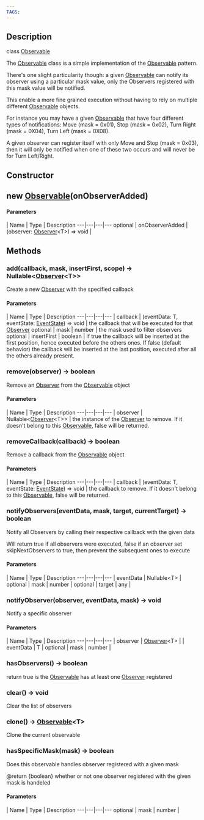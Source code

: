 ```yaml
---
TAGS:
---
```

## Description

class [Observable](/classes/3.1/Observable)

The [Observable](/classes/3.1/Observable) class is a simple implementation of the [Observable](/classes/3.1/Observable) pattern.

There's one slight particularity though: a given [Observable](/classes/3.1/Observable) can notify its observer using a particular mask value, only the Observers registered with this mask value will be notified.

This enable a more fine grained execution without having to rely on multiple different [Observable](/classes/3.1/Observable) objects.

For instance you may have a given [Observable](/classes/3.1/Observable) that have four different types of notifications: Move (mask = 0x01), Stop (mask = 0x02), Turn Right (mask = 0X04), Turn Left (mask = 0X08).

A given observer can register itself with only Move and Stop (mask = 0x03), then it will only be notified when one of these two occurs and will never be for Turn Left/Right.

## Constructor

## new [Observable](/classes/3.1/Observable)(onObserverAdded)



#### Parameters
 | Name | Type | Description
---|---|---|---
optional | onObserverAdded | (observer: [Observer](/classes/3.1/Observer)&lt;T&gt;) =&gt; void | 

## Methods

### add(callback, mask, insertFirst, scope) &rarr; Nullable&lt;[Observer](/classes/3.1/Observer)&lt;T&gt;&gt;

Create a new [Observer](/classes/3.1/Observer) with the specified callback

#### Parameters
 | Name | Type | Description
---|---|---|---
 | callback | (eventData: T, eventState: [EventState](/classes/3.1/EventState)) =&gt; void |  the callback that will be executed for that [Observer](/classes/3.1/Observer)
optional | mask | number |  the mask used to filter observers
optional | insertFirst | boolean |  if true the callback will be inserted at the first position, hence executed before the others ones. If false (default behavior) the callback will be inserted at the last position, executed after all the others already present.
### remove(observer) &rarr; boolean

Remove an [Observer](/classes/3.1/Observer) from the [Observable](/classes/3.1/Observable) object

#### Parameters
 | Name | Type | Description
---|---|---|---
 | observer | Nullable&lt;[Observer](/classes/3.1/Observer)&lt;T&gt;&gt; |  the instance of the [Observer](/classes/3.1/Observer) to remove. If it doesn't belong to this [Observable](/classes/3.1/Observable), false will be returned.

### removeCallback(callback) &rarr; boolean

Remove a callback from the [Observable](/classes/3.1/Observable) object

#### Parameters
 | Name | Type | Description
---|---|---|---
 | callback | (eventData: T, eventState: [EventState](/classes/3.1/EventState)) =&gt; void |  the callback to remove. If it doesn't belong to this [Observable](/classes/3.1/Observable), false will be returned.

### notifyObservers(eventData, mask, target, currentTarget) &rarr; boolean

Notify all Observers by calling their respective callback with the given data

Will return true if all observers were executed, false if an observer set skipNextObservers to true, then prevent the subsequent ones to execute

#### Parameters
 | Name | Type | Description
---|---|---|---
 | eventData | Nullable&lt;T&gt; | 
optional | mask | number | 
optional | target | any | 
### notifyObserver(observer, eventData, mask) &rarr; void

Notify a specific observer

#### Parameters
 | Name | Type | Description
---|---|---|---
 | observer | [Observer](/classes/3.1/Observer)&lt;T&gt; | 
 | eventData | T | 
optional | mask | number | 
### hasObservers() &rarr; boolean

return true is the [Observable](/classes/3.1/Observable) has at least one [Observer](/classes/3.1/Observer) registered
### clear() &rarr; void

Clear the list of observers
### clone() &rarr; [Observable](/classes/3.1/Observable)&lt;T&gt;

Clone the current observable
### hasSpecificMask(mask) &rarr; boolean

Does this observable handles observer registered with a given mask

@return {boolean} whether or not one observer registered with the given mask is handeled

#### Parameters
 | Name | Type | Description
---|---|---|---
optional | mask | number | 

